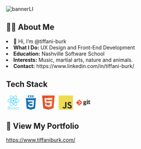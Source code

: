![bannerLI](https://user-images.githubusercontent.com/99150447/217719975-97325582-b01f-4c27-8c09-c7e093928167.png)

## 👩‍💻 About Me 
<li>👋 Hi, I’m @tiffani-burk </li>
<li><b>What I Do:</b> UX Design and Front-End Development </li>
<li><b>Education:</b> Nashville Software School</li>
<li><b>Interests:</b> Music, martial arts, nature and animals.</li>
<li><b>Contact:</b> https://www.linkedin.com/in/tiffani-burk/</li>

## Tech Stack 
  <img src="https://github.com/devicons/devicon/blob/master/icons/react/react-original-wordmark.svg" title="React" alt="React" width="40" height="40"/>&nbsp;
  <img src="https://github.com/devicons/devicon/blob/master/icons/css3/css3-plain-wordmark.svg"  title="CSS3" alt="CSS" width="40" height="40"/>&nbsp;
   <img src="https://github.com/devicons/devicon/blob/master/icons/html5/html5-original.svg" title="HTML5" alt="HTML" width="40" height="40"/>&nbsp;
  <img src="https://github.com/devicons/devicon/blob/master/icons/javascript/javascript-original.svg" title="JavaScript" alt="JavaScript" width="40" height="40"/>&nbsp;
  <img src="https://github.com/devicons/devicon/blob/master/icons/git/git-original-wordmark.svg" title="Git" alt="Git" width="40" height="40"/>&nbsp;
 
 ## 📁 View My Portfolio 
https://www.tiffaniburk.com/


<!---
tiffani-burk/tiffani-burk is a ✨ special ✨ repository because its `README.md` (this file) appears on your GitHub profile.
You can click the Preview link to take a look at your changes.
--->
